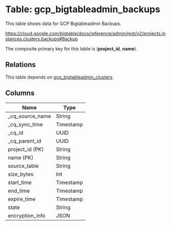 # Table: gcp_bigtableadmin_backups

This table shows data for GCP Bigtableadmin Backups.

https://cloud.google.com/bigtable/docs/reference/admin/rest/v2/projects.instances.clusters.backups#Backup

The composite primary key for this table is (**project_id**, **name**).

## Relations

This table depends on [gcp_bigtableadmin_clusters](gcp_bigtableadmin_clusters).

## Columns

| Name          | Type          |
| ------------- | ------------- |
|_cq_source_name|String|
|_cq_sync_time|Timestamp|
|_cq_id|UUID|
|_cq_parent_id|UUID|
|project_id (PK)|String|
|name (PK)|String|
|source_table|String|
|size_bytes|Int|
|start_time|Timestamp|
|end_time|Timestamp|
|expire_time|Timestamp|
|state|String|
|encryption_info|JSON|